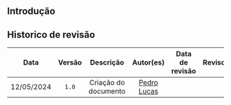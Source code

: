 ## Introdução




## Historico de revisão

|    Data    | Versão |      Descrição       |                  Autor(es)                  | Data de revisão | Revisor(es) |
| :--------: | :----: | :------------------: | :-----------------------------------------: | :-------------: | :---------: |
| 12/05/2024 | `1.0`  | Criação do documento | [Pedro Lucas](https://github.com/lucasdray) |                 |             |